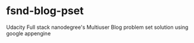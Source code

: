 # fsnd-blog-pset
Udacity Full stack nanodegree's Multiuser Blog problem set solution using google appengine
